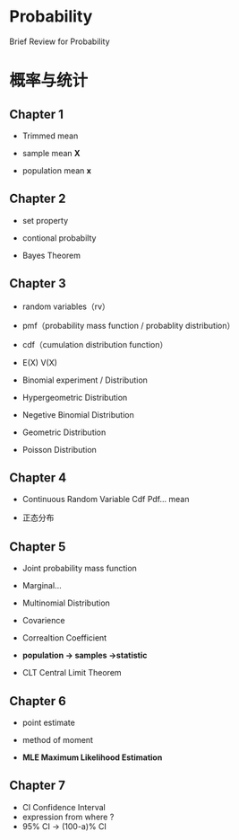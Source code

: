 Probability
===========

Brief Review for Probability

# 概率与统计
 
## Chapter 1

+ Trimmed mean

+ sample mean             **X**
+ population mean         **x**




## Chapter 2

+ set property

+ contional probabilty

+ Bayes Theorem

## Chapter 3

+ random variables（rv）

+ pmf（probability mass function / probablity distribution）
+ cdf（cumulation distribution function）

+ E(X) V(X)

+ Binomial experiment / Distribution
+ Hypergeometric Distribution
+ Negetive Binomial Distribution
+ Geometric Distribution
+ Poisson Distribution

## Chapter 4

+ Continuous Random Variable
     Cdf Pdf... 
	 mean

+ 正态分布

## Chapter 5

+ Joint probability mass function
+ Marginal...

+ Multinomial Distribution

+ Covarience
+ Correaltion Coefficient

+ **population -> samples ->statistic**

+ CLT Central Limit Theorem

## Chapter 6

+ point estimate

+ method of moment

+ **MLE Maximum Likelihood Estimation**

## Chapter 7

+ CI Confidence Interval
+ expression from where ?
+ 95% CI -> (100-a)% CI
